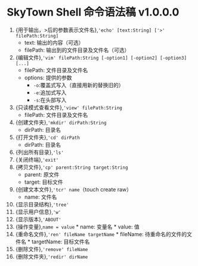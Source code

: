 #  SkyTown Shell 命令语法稿 v1.0.0.0

1. {用于输出，>后的参数表示文件名},`'echo' [text:String] ['>' filePath:String]`
   * text: 输出的内容（可选）
   * filePath: 输出到的文件目录及文件名（可选）
2. {编辑文件},`'vim' filePath:String [-option1] [-option2] [-option3] [...]`
   * filePath: 文件目录及文件名
   * options: 提供的参数
      * `-o`:覆盖式写入（直接用新的替换旧的）
      * `-e`:追加式写入
      * `-s`:在头部写入
3. {只读模式查看文件},`'view' filePath:String`
   * filePath: 文件目录及文件名
4. {创建文件夹},`'mkdir' dirPath:String`
   * dirPath: 目录名
5. {打开文件夹},`'cd' dirPath`
   * dirPath: 目录名
6. {列出所有目录},`'ls'`
7. {关闭终端},`'exit'`
8. {拷贝文件},`'cp' parent:String target:String`
   * parent: 原文件
   * target: 目标文件
9. {创建文本文件},`'tcr' name`（touch create raw）
   * name: 文件名
10. {显示目录结构},`'tree'`
11. {显示用户信息},`'w'`
12. {显示版本},`'ABOUT'`
13. {操作变量},`name = value`
    	* name: 变量名
    	* value: 值
14. {重命名文件},`'ren' fileName targetName`
    	* fileName: 待重命名的文件的文件名
    	* targetName: 目标文件名
15. {删除文件},`'remove' fileName`
16. {删除文件夹},`'redir' dirName`